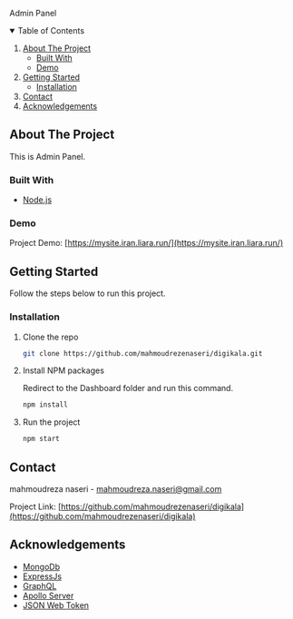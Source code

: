 Admin Panel<!-- TABLE OF CONTENTS -->

<details open="open">
  <summary>Table of Contents</summary>
  <ol>
    <li>
      <a href="#about-the-project">About The Project</a>
      <ul>
        <li><a href="#built-with">Built With</a></li>        
        <li><a href="#demo">Demo</a></li>
      </ul>
    </li>
    <li>
      <a href="#getting-started">Getting Started</a>
      <ul>
        <li><a href="#installation">Installation</a></li>
      </ul>
    </li>
    <li><a href="#contact">Contact</a></li>
    <li><a href="#acknowledgements">Acknowledgements</a></li>
  </ol>
</details>

## About The Project

This is Admin Panel.

### Built With

- [Node.js](https://nodejs.org/)

### Demo

Project Demo: [https://mysite.iran.liara.run/](https://mysite.iran.liara.run/)

<!-- GETTING STARTED -->

## Getting Started

Follow the steps below to run this project.

### Installation

1. Clone the repo
   ```sh
   git clone https://github.com/mahmoudrezenaseri/digikala.git
   ```
2. Install NPM packages

   Redirect to the Dashboard folder and run this command.

   ```sh
   npm install
   ```

3. Run the project
   ```sh
   npm start
   ```

<!-- CONTACT -->

## Contact

mahmoudreza naseri - mahmoudreza.naseri@gmail.com

Project Link: [https://github.com/mahmoudrezenaseri/digikala](https://github.com/mahmoudrezenaseri/digikala)

<!-- ACKNOWLEDGEMENTS -->

## Acknowledgements

- [MongoDb](https://www.mongodb.com)
- [ExpressJs](https://expressjs.com)
- [GraphQL](https://graphql.org)
- [Apollo Server](https://www.apollographql.com)
- [JSON Web Token](https://jwt.io)
